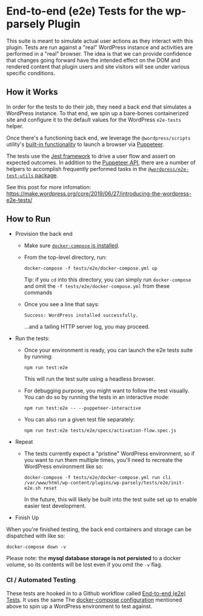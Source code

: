 # End-to-end (e2e) Tests for the wp-parsely Plugin

This suite is meant to simulate actual user actions as they interact with this plugin. Tests are run against a "real" WordPress instance and activities are performed in a "real" browser. The idea is that we can provide confidence that changes going forward have the intended effect on the DOM and rendered content that plugin users and site visitors will see under various specific conditions.

## How it Works

In order for the tests to do their job, they need a back end that simulates a WordPress instance. To that end, we spin up a bare-bones containerized site and configure it to the default values for the WordPress `e2e-tests` helper.

Once there's a functioning back end, we leverage the `@wordpress/scripts` utility's [built-in functionality](https://developer.wordpress.org/block-editor/reference-guides/packages/packages-scripts/#test-e2e) to launch a browser via [Puppeteer](https://pptr.dev/).

The tests use the [Jest framework](https://jestjs.io/) to drive a user flow and assert on expected outcomes. In addition to the [Puppeteer API](https://github.com/puppeteer/puppeteer/blob/main/docs/api.md), there are a number of helpers to accomplish frequently performed tasks in the [`@wordpress/e2e-test-utils` package](https://developer.wordpress.org/block-editor/reference-guides/packages/packages-e2e-test-utils/).

See this post for more infomation: https://make.wordpress.org/core/2019/06/27/introducing-the-wordpress-e2e-tests/

## How to Run

- Provision the back end

  - Make sure [`docker-compose` is installed](https://docs.docker.com/compose/install/).
  - From the top-level directory, run:

    `docker-compose -f tests/e2e/docker-compose.yml up`

    Tip: if you `cd` into this directory, you can simply run `docker-compose` and omit the `-f tests/e2e/docker-compose.yml` from these commands

  - Once you see a line that says:

    `Success: WordPress installed successfully.`

    ...and a tailing HTTP server log, you may proceed.

- Run the tests:

  - Once your environment is ready, you can launch the e2e tests suite by running:

    `npm run test:e2e`

    This will run the test suite using a headless browser.

  - For debugging purpose, you might want to follow the test visually. You can do so by running the tests in an interactive mode:

    `npm run test:e2e -- --puppeteer-interactive`

  - You can also run a given test file separately:

    `npm run test:e2e tests/e2e/specs/activation-flow.spec.js`

- Repeat

  - The tests currently expect a "pristine" WordPress environment, so if you want to run them multiple times, you'll need to recreate the WordPress environment like so:

    `docker-compose -f tests/e2e/docker-compose.yml run cli /var/www/html/wp-content/plugins/wp-parsely/tests/e2e/init-e2e.sh reset`

    In the future, this will likely be built into the test suite set up to enable easier test development.

- Finish Up

When you're finished testing, the back end containers and storage can be dispatched with like so:

`docker-compose down -v`

Please note: the **mysql database storage is not persisted** to a docker volume, so its contents will be lost even if you omit the `-v` flag.

### CI / Automated Testing

These tests are hooked in to a Github workflow called [End-to-end (e2e) Tests](../../.github/workflows/e2e-tests.yml). It uses the same The [docker-compose configuration](./docker-compose.yml) mentioned above to spin up a WordPress environment to test against.
